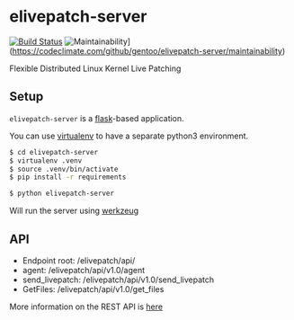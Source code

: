 # elivepatch-server
[![Build Status](https://travis-ci.org/gentoo/elivepatch-server.svg?branch=master)](https://travis-ci.org/gentoo/elivepatch-server)
![Maintainability](https://api.codeclimate.com/v1/badges/d79ff85d840722dbc9d6/maintainability)](https://codeclimate.com/github/gentoo/elivepatch-server/maintainability)

Flexible Distributed Linux Kernel Live Patching


## Setup
`elivepatch-server` is a [flask](https://www.palletsprojects.com/p/flask/)-based application.

You can use [virtualenv](https://virtualenv.pypa.io/en/stable/) to have a separate python3 environment.
``` sh
$ cd elivepatch-server
$ virtualenv .venv
$ source .venv/bin/activate
$ pip install -r requirements
```

``` sh
$ python elivepatch-server
```

Will run the server using [werkzeug](https://palletsprojects.com/p/werkzeug/)

## API

- Endpoint root: /elivepatch/api/
- agent: /elivepatch/api/v1.0/agent
- send_livepatch: /elivepatch/api/v1.0/send_livepatch
- GetFiles: /elivepatch/api/v1.0/get_files

More information on the REST API is [here](docs/API.md)
